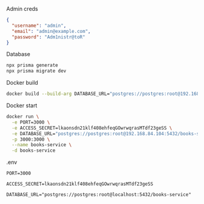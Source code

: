 Admin creds
```json
{
  "username": "admin",
  "email": "admin@example.com",
  "password": "Adm1nistr@toR"
}
```

Database
```bash
npx prisma generate
npx prisma migrate dev

```

Docker build 
```bash 
docker build --build-arg DATABASE_URL="postgres://postgres:root@192.168.84.104:5432/books-service" -t books-service .
```

Docker start 
```bash
docker run \
  -e PORT=3000 \
  -e ACCESS_SECRET=lkaonsdn21klf408ehfeqGOwrwqrasMTdf23geSS \
  -e DATABASE_URL="postgres://postgres:root@192.168.84.104:5432/books-service" \
  -p 3000:3000 \
  --name books-service \
  -d books-service

```

.env
```
PORT=3000

ACCESS_SECRET=lkaonsdn21klf408ehfeqGOwrwqrasMTdf23geSS

DATABASE_URL="postgres://postgres:root@localhost:5432/books-service"
```
